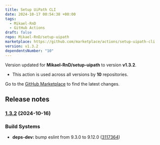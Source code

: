 ```yaml
---
title: Setup UiPath CLI
date: 2024-10-17 00:54:38 +00:00
tags:
  - Mikael-RnD
  - GitHub Actions
draft: false
repo: Mikael-RnD/setup-uipath
marketplace: https://github.com/marketplace/actions/setup-uipath-cli
version: v1.3.2
dependentsNumber: "10"
---
```



Version updated for **Mikael-RnD/setup-uipath** to version **v1.3.2**.
- This action is used across all versions by **10** repositories.

Go to the [GitHub Marketplace](https://github.com/marketplace/actions/setup-uipath-cli) to find the latest changes.

## Release notes

### [1.3.2](https://github.com/Mikael-RnD/setup-uipath/compare/v1.3.1...v1.3.2) (2024-10-16)


### Build Systems

* **deps-dev:** bump eslint from 9.3.0 to 9.12.0 ([3117364](https://github.com/Mikael-RnD/setup-uipath/commit/3117364e8e76d05cb84749d797c0a1f441618716))
